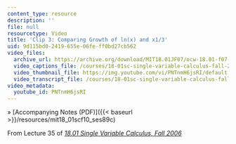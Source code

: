 ```yaml
---
content_type: resource
description: ''
file: null
resourcetype: Video
title: 'Clip 3: Comparing Growth of ln(x) and x1/3'
uid: 9d115bd0-2419-655e-06fe-ff0bd27cb562
video_files:
  archive_url: https://archive.org/download/MIT18.01JF07/ocw-18.01-f07-lec35_300k.mp4
  video_captions_file: /courses/18-01sc-single-variable-calculus-fall-2010/41bc976a8f8d538583c9a466d055e98d_PNTnmH6jsRI.vtt
  video_thumbnail_file: https://img.youtube.com/vi/PNTnmH6jsRI/default.jpg
  video_transcript_file: /courses/18-01sc-single-variable-calculus-fall-2010/b2ef0c42147cb5deb4315fdab3cd64ec_PNTnmH6jsRI.pdf
video_metadata:
  youtube_id: PNTnmH6jsRI
---
```


» [Accompanying Notes (PDF)]({{< baseurl >}}/resources/mit18_01scf10_ses89c)

From Lecture 35 of [_18.01 Single Variable Calculus, Fall 2006_](/courses/18-01-single-variable-calculus-fall-2006/video_galleries/video-lectures)